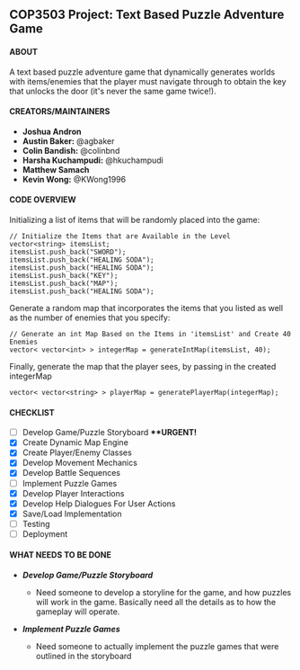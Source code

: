 ## COP3503 Project: Text Based Puzzle Adventure Game

#### ABOUT
A text based puzzle adventure game that dynamically generates worlds with items/enemies that the player must navigate through to obtain the key that unlocks the door (it's never the same game twice!).
	
#### CREATORS/MAINTAINERS
- <b>Joshua Andron</b>
- <b>Austin Baker:</b> @agbaker
- <b>Colin Bandish:</b> @colinbnd
- <b>Harsha Kuchampudi:</b> @hkuchampudi
- <b>Matthew Samach</b>
- <b>Kevin Wong:</b> @KWong1996

#### CODE OVERVIEW

Initializing a list of items that will be randomly placed into the game:

```
// Initialize the Items that are Available in the Level
vector<string> itemsList;
itemsList.push_back("SWORD");
itemsList.push_back("HEALING SODA");
itemsList.push_back("HEALING SODA");
itemsList.push_back("KEY");
itemsList.push_back("MAP");
itemsList.push_back("HEALING SODA");
```

Generate a random map that incorporates the items that you listed as well as the number of enemies that you specify:

```
// Generate an int Map Based on the Items in 'itemsList' and Create 40 Enemies
vector< vector<int> > integerMap = generateIntMap(itemsList, 40);
``` 

Finally, generate the map that the player sees, by passing in the created integerMap

```
vector< vector<string> > playerMap = generatePlayerMap(integerMap);
```

#### CHECKLIST
- [ ] Develop Game/Puzzle Storyboard <b> **URGENT! </b>
- [X] Create Dynamic Map Engine
- [X] Create Player/Enemy Classes
- [X] Develop Movement Mechanics
- [X] Develop Battle Sequences
- [ ] Implement Puzzle Games
- [X] Develop Player Interactions
- [X] Develop Help Dialogues For User Actions
- [X] Save/Load Implementation
- [ ] Testing
- [ ] Deployment

#### WHAT NEEDS TO BE DONE

- <b><i>Develop Game/Puzzle Storyboard</i></b>
  - Need someone to develop a storyline for the game, and how puzzles will work in the game. Basically need all the details as to how the gameplay will operate.

- <b><i>Implement Puzzle Games</i></b>
  - Need someone to actually implement the puzzle games that were outlined in the storyboard
